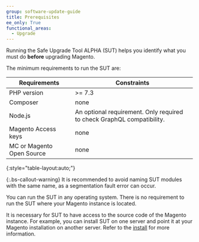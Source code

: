 ```yaml
---
group: software-update-guide
title: Prerequisites
ee_only: True
functional_areas:
  - Upgrade
---
```


Running the Safe Upgrade Tool ALPHA (SUT) helps you identify what you must do **before** upgrading Magento.

The minimum requirements to run the SUT are:

| **Requirements** | **Constraints** |
|----------------|-----------------|
| PHP version| >= 7.3 |
| Composer | none |
| Node.js | An optional requirement. Only required to check GraphQL compatibility. |
| Magento Access keys | none |
| MC or Magento Open Source | none |
{:style="table-layout:auto;"}

{:.bs-callout-warning}
It is recommended to avoid naming SUT modules with the same name, as a segmentation fault error can occur.

You can run the SUT in any operating system. There is no requirement to run the SUT where your Magento instance is located.

It is necessary for SUT to have access to the source code of the Magento instance. For example, you can install SUT on one server and point it at your Magento installation on another server. Refer to the [install]({{site.baseurl}}/safe-upgrade-tool/install.html#install) for more information.
